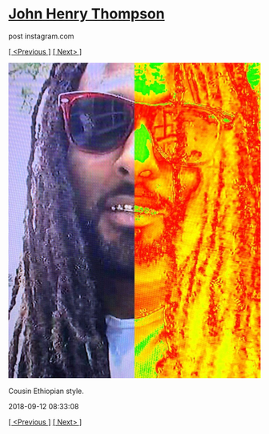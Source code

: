# [John Henry Thompson](../README.md)
post instagram.com

[[ <Previous ]](2018-09-12-2.md) [[ Next> ]](2018-09-11-1.md)

[![](../media/2018-09-12/Cousin-Ethiopian-style.jpg)](../README.md)

Cousin Ethiopian style.

2018-09-12 08:33:08

[[ <Previous ]](2018-09-12-2.md) [[ Next> ]](2018-09-11-1.md)